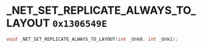 # _NET_SET_REPLICATE_ALWAYS_TO_LAYOUT `0x1306549E`

```cpp
void _NET_SET_REPLICATE_ALWAYS_TO_LAYOUT(int _Unk0, int _Unk1);
```